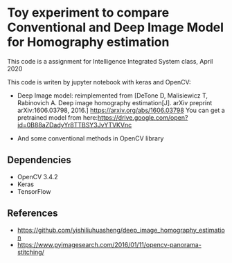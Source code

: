 # Toy experiment to compare Conventional and Deep Image Model for Homography estimation

This code is a assignment for Intelligence Integrated System class, April 2020

This code is writen by jupyter notebook with keras and OpenCV:
- Deep Image model:
reimplemented from [DeTone D, Malisiewicz T, Rabinovich A. Deep image homography estimation[J]. arXiv preprint arXiv:1606.03798, 2016.]
https://arxiv.org/abs/1606.03798
You can get a pretrained model from here:https://drive.google.com/open?id=0B88aZDadyYr8TTBSY3JvYTVKVnc

- And some conventional methods in OpenCV library

## Dependencies
+ OpenCV 3.4.2
+ Keras
+ TensorFlow

## References
* https://github.com/yishiliuhuasheng/deep_image_homography_estimation
* https://www.pyimagesearch.com/2016/01/11/opencv-panorama-stitching/
